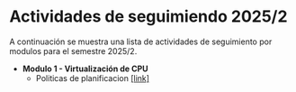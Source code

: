 # Actividades de seguimiendo 2025/2

A continuación se muestra una lista de actividades de seguimiento por modulos para el semestre 2025/2.
* **Modulo 1 - Virtualización de CPU**
  * Politicas de planificacion [[link]](./modulo1/README.md)
